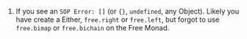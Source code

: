 1. If you see an `SOP Error: []` (or `{}`, `undefined`, any Object). Likely you have create a Either, `free.right` or `free.left`, but forgot to use `free.bimap` or `free.bichain` on the Free Monad.
